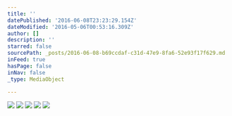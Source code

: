 ```yaml
---
title: ''
datePublished: '2016-06-08T23:23:29.154Z'
dateModified: '2016-05-06T00:53:16.309Z'
author: []
description: ''
starred: false
sourcePath: _posts/2016-06-08-b69ccdaf-c31d-47e9-8fa6-52e93f17f629.md
inFeed: true
hasPage: false
inNav: false
_type: MediaObject

---
```

![](https://the-grid-user-content.s3-us-west-2.amazonaws.com/4a1f12b4-8116-4f01-aad0-ae2de46cfb81.jpg)
![](https://the-grid-user-content.s3-us-west-2.amazonaws.com/5804d718-d8bf-46e7-bea1-6dd58c7309e5.jpg)
![](https://the-grid-user-content.s3-us-west-2.amazonaws.com/375b4e71-31fa-400d-9258-d01b78a7ad5e.jpg)
![](https://the-grid-user-content.s3-us-west-2.amazonaws.com/bc249ca7-f674-4014-ad1d-5e5e8dcbe99f.jpg)
![](https://the-grid-user-content.s3-us-west-2.amazonaws.com/a7b9dc33-4853-4d0e-8b0e-ef7c6662c1f2.jpg)